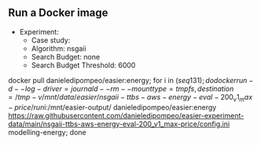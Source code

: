 
## Run a Docker image

 - Experiment: 
   - Case study: 
   - Algorithm: nsgaii
   - Search Budget: none
   - Search Budget Threshold: 6000

docker pull danieledipompeo/easier:energy; for i in $(seq 1 31); do docker run -d --log-driver=journald --rm --mount type=tmpfs,destination=/tmp -v /mnt/data/easier/nsgaii-ttbs-aws-energy-eval-200_v1_max-price/run$i:/mnt/easier-output/ danieledipompeo/easier:energy https://raw.githubusercontent.com/danieledipompeo/easier-experiment-data/main/nsgaii-ttbs-aws-energy-eval-200_v1_max-price/config.ini modelling-energy; done 

